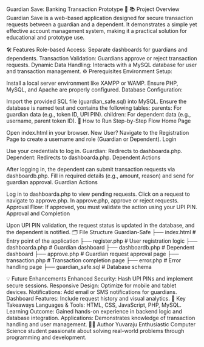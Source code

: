 Guardian Save: Banking Transaction Prototype 🚀
📚 Project Overview
Guardian Save is a web-based application designed for secure transaction requests between a guardian and a dependent. It demonstrates a simple yet effective account management system, making it a practical solution for educational and prototype use.

🛠️ Features
Role-based Access: Separate dashboards for guardians and dependents.
Transaction Validation: Guardians approve or reject transaction requests.
Dynamic Data Handling: Interacts with a MySQL database for user and transaction management.
⚙️ Prerequisites
Environment Setup:

Install a local server environment like XAMPP or WAMP.
Ensure PHP, MySQL, and Apache are properly configured.
Database Configuration:

Import the provided SQL file (guardian_safe.sql) into MySQL.
Ensure the database is named test and contains the following tables:
parents: For guardian data (e.g., token ID, UPI PIN).
children: For dependent data (e.g., username, parent token ID).
🚀 How to Run
Step-by-Step Flow
Home Page

Open index.html in your browser.
New User?
Navigate to the Registration Page to create a username and role (Guardian or Dependent).
Login

Use your credentials to log in.
Guardian: Redirects to dashboarda.php.
Dependent: Redirects to dashboarda.php.
Dependent Actions

After logging in, the dependent can submit transaction requests via dashboardb.php.
Fill in required details (e.g., amount, reason) and send for guardian approval.
Guardian Actions

Log in to dashboarda.php to view pending requests.
Click on a request to navigate to approve.php.
In approve.php, approve or reject requests.
Approval Flow: If approved, you must validate the action using your UPI PIN.
Approval and Completion

Upon UPI PIN validation, the request status is updated in the database, and the dependent is notified.
🗂️ File Structure
Guardian-Safe ├── index.html # Entry point of the application ├── register.php # User registration logic ├── dashboarda.php # Guardian dashboard ├── dashboardb.php # Dependent dashboard ├── approve.php # Guardian request approval page ├── transaction.php # Transaction completion page ├── error.php # Error handling page ├── guardian_safe.sql # Database schema

💡 Future Enhancements
Enhanced Security: Hash UPI PINs and implement secure sessions.
Responsive Design: Optimize for mobile and tablet devices.
Notifications: Add email or SMS notifications for guardians.
Dashboard Features: Include request history and visual analytics.
🎯 Key Takeaways
Languages & Tools: HTML, CSS, JavaScript, PHP, MySQL.
Learning Outcome: Gained hands-on experience in backend logic and database integration.
Applications: Demonstrates knowledge of transaction handling and user management.
👨‍💻 Author
Yuvaraju
Enthusiastic Computer Science student passionate about solving real-world problems through programming and development.

